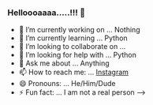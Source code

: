 ### Helloooaaaa.....!!! 👋


- 🔭 I’m currently working on ... Nothing
- 🌱 I’m currently learning ... Python
- 👯 I’m looking to collaborate on ... 
- 🤔 I’m looking for help with ... Python
- 💬 Ask me about ... Anything
- 📫 How to reach me: ... [Instagram](https://www.instagram.com/taj_0023/)
- 😄 Pronouns: ... He/Him/Dude
- ⚡ Fun fact: ... I am not a real person
-->

